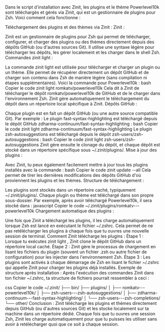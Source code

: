 Dans le script d'installation avec Zinit, les plugins et le thème Powerlevel10k sont téléchargés et gérés via Zinit, qui est un gestionnaire de plugins pour Zsh. Voici comment cela fonctionne :

Téléchargement des plugins et des thèmes via Zinit :
Zinit :

Zinit est un gestionnaire de plugins pour Zsh qui permet de télécharger, configurer, et charger des plugins ou des thèmes directement depuis des dépôts GitHub (ou d'autres sources Git).
Il utilise une syntaxe légère pour télécharger les dépôts, les gérer localement et les charger dans le shell Zsh.
Commandes zinit light :

La commande zinit light est utilisée pour télécharger et charger un plugin ou un thème. Elle permet de récupérer directement un dépôt GitHub et de charger son contenu dans Zsh de manière légère (sans compilation ni étapes supplémentaires).
Voici la commande pour Powerlevel10k :
bash
Copier le code
zinit light romkatv/powerlevel10k
Cela dit à Zinit de télécharger le dépôt romkatv/powerlevel10k de GitHub et de le charger dans l'environnement Zsh. Zinit gère automatiquement le téléchargement du dépôt dans un répertoire local spécifique à Zinit.
Dépôts GitHub :

Chaque plugin est en fait un dépôt GitHub (ou une autre source compatible Git). Par exemple :
Le plugin fast-syntax-highlighting est téléchargé depuis le dépôt GitHub zdharma-continuum/fast-syntax-highlighting :
bash
Copier le code
zinit light zdharma-continuum/fast-syntax-highlighting
Le plugin zsh-autosuggestions est téléchargé depuis le dépôt zsh-users/zsh-autosuggestions :
bash
Copier le code
zinit light zsh-users/zsh-autosuggestions
Zinit gère ensuite le clonage du dépôt, et chaque dépôt est stocké dans un répertoire spécifique sous ~/.zinit/plugins/.
Mise à jour des plugins :

Avec Zinit, tu peux également facilement mettre à jour tous les plugins installés avec la commande :
bash
Copier le code
zinit update --all
Cela permet de tirer les dernières modifications des dépôts GitHub d'où proviennent les plugins et les thèmes.
Structure de téléchargement :

Les plugins sont stockés dans un répertoire caché, typiquement ~/.zinit/plugins/. Chaque plugin ou thème est téléchargé dans son propre sous-dossier.
Par exemple, après avoir téléchargé Powerlevel10k, il sera stocké dans :
javascript
Copier le code
~/.zinit/plugins/romkatv---powerlevel10k
Chargement automatique des plugins :

Une fois que Zinit a téléchargé les plugins, il les charge automatiquement lorsque Zsh est lancé en exécutant le fichier ~/.zshrc. Cela permet de ne pas retélécharger les plugins à chaque fois que tu ouvres une nouvelle session de terminal.
Comment Zinit télécharge les plugins :
Étape 1 : Lorsque tu exécutes zinit light <plugin>, Zinit clone le dépôt GitHub dans un répertoire local caché.
Étape 2 : Zinit gère le processus de chargement en lisant les fichiers du plugin (souvent un fichier .zsh ou autre fichier de configuration) pour les injecter dans l'environnement Zsh.
Étape 3 : Les plugins sont activés à chaque démarrage de Zsh en lisant le fichier ~/.zshrc qui appelle Zinit pour charger les plugins déjà installés.
Exemple de structure après installation :
Après l'exécution des commandes Zinit dans ton fichier ~/.zshrc, ta structure de fichiers pourrait ressembler à ceci :

css
Copier le code
~/.zinit/
├── bin/
├── plugins/
│   ├── romkatv---powerlevel10k/
│   ├── zsh-users---zsh-autosuggestions/
│   ├── zdharma-continuum---fast-syntax-highlighting/
│   └── zsh-users---zsh-completions/
└── other/
Conclusion :
Zinit télécharge les plugins et thèmes directement depuis GitHub (ou d'autres sources Git) et les stocke localement sur ta machine dans un répertoire dédié. Chaque fois que tu ouvres une session Zsh, Zinit les charge automatiquement pour que tu puisses les utiliser sans avoir à retélécharger quoi que ce soit à chaque session.







